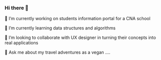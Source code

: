 ### Hi there 👋

<!--
**ebisLab/ebisLab** is a ✨ _special_ ✨ repository because its `README.md` (this file) appears on your GitHub profile.

Here are some ideas to get you started:

- 🔭 I’m currently working on ...
- 🌱 I’m currently learning ...
- 👯 I’m looking to collaborate on ...
- 🤔 I’m looking for help with ...
- 💬 Ask me about ...
- 📫 How to reach me: ...
- 😄 Pronouns: ...
- ⚡ Fun fact: ...
-->


🔭 I’m currently working on students information portal for a CNA school

🌱 I’m currently learning data structures and algorithms 

👯 I’m looking to collaborate with UX designer in turning their concepts into real applications

💬 Ask me about my travel adventures as a vegan .... 
